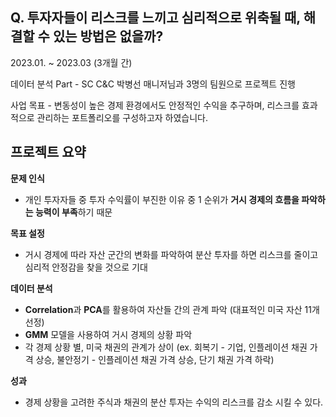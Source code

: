 ## Q. 투자자들이 리스크를 느끼고 심리적으로 위축될 때, 해결할 수 있는 방법은 없을까?

2023.01. ~ 2023.03 (3개월 간)

데이터 분석 Part - SC C&C 박병선 매니저님과 3명의 팀원으로 프로젝트 진행

사업 목표 - 변동성이 높은 경제 환경에서도 안정적인 수익을 추구하며, 리스크를 효과적으로 관리하는 포트폴리오를 구성하고자 하였습니다.

## **프로젝트 요약**

<aside>
       
**문제 인식**

- 개인 투자자들 중 투자 수익률이 부진한 이유 중 1 순위가 **거시 경제의 흐름을 파악하는 능력이 부족**하기 때문

**목표 설정**

- 거시 경제에 따라 자산 군간의 변화를 파악하여 분산 투자를 하면 리스크를 줄이고 심리적 안정감을 찾을 것으로 기대

**데이터 분석**

- **Correlation**과 **PCA**를 활용하여 자산들 간의 관계 파악 (대표적인 미국 자산 11개 선정)
- **GMM** 모델을 사용하여 거시 경제의 상황 파악
- 각 경제 상황 별, 미국 채권의 관계가 상이
(ex. 회복기 - 기업, 인플레이션 채권 가격 상승, 불안정기 - 인플레이션 채권 가격 상승, 단기 채권 가격 하락)

**성과**

- 경제 상황을 고려한 주식과 채권의 분산 투자는 수익의 리스크를 감소 시킬 수 있다.
</aside>
